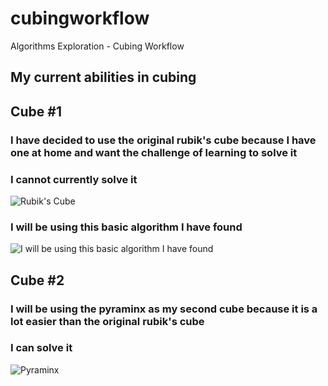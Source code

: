 # cubingworkflow
Algorithms Exploration - Cubing Workflow

## My current abilities in cubing

## Cube #1
### I have decided to use the original rubik's cube because I have one at home and want the challenge of learning to solve it
### I cannot currently solve it
![Rubik's Cube](https://6lli539m39y3hpkelqsm3c2fg-wpengine.netdna-ssl.com/wp-content/uploads/2018/07/Rubiks_Cube_shutterstock_271810067-675x380.jpg)

### I will be using this basic algorithm I have found
![I will be using this basic algorithm I have found](https://images.saymedia-content.com/.image/t_share/MTc0MjYyNzAyNzY2NTY1MjQ0/rubik-cube-algorithms.png)

## Cube #2
### I will be using the pyraminx as my second cube because it is a lot easier than the original rubik's cube 
### I can solve it
![Pyraminx](https://cdn11.bigcommerce.com/s-do0ookap9x/images/stencil/1280x1280/products/4977/6159/apifa4nbe__19135.1504678213.jpg?c=2&imbypass=on)
